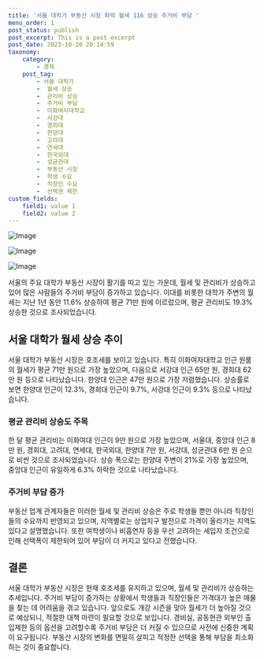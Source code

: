 ```yaml
---
title: '서울 대학가 부동산 시장 파악 월세 116 상승 주거비 부담 '
menu_order: 1
post_status: publish
post_excerpt: This is a post excerpt
post_date: 2023-10-20 20:14:59
taxonomy:
    category:
        - 경제
    post_tag:
        - 서울 대학가
        -  월세 상승
        -  관리비 상승
        -  주거비 부담
        -  이화여자대학교
        -  서강대
        -  경희대
        -  한양대
        -  고려대
        -  연세대
        -  한국외대
        -  성균관대
        -  부동산 시장
        -  학생 수요
        -  직장인 수요
        -  선택권 제한
custom_fields:
    field1: value 1
    field2: value 2
---
```


![Image](https://imgnews.pstatic.net/image/661/2024/02/07/0000036936_001_20240207122801687.jpg?type=w647)

![Image](https://imgnews.pstatic.net/image/661/2024/02/07/0000036936_002_20240207122801743.jpeg?type=w647)

![Image](https://imgnews.pstatic.net/image/661/2024/02/07/0000036936_003_20240207122801802.jpg?type=w647)


서울의 주요 대학가 부동산 시장이 활기를 띠고 있는 가운데, 월세 및 관리비가 상승하고 있어 많은 사람들의 주거비 부담이 증가하고 있습니다. 이대를 비롯한 대학가 주변의 월세는 지난 1년 동안 11.6% 상승하여 평균 71만 원에 이르렀으며, 평균 관리비도 19.3% 상승한 것으로 조사되었습니다. 

## 서울 대학가 월세 상승 추이
서울 대학가 부동산 시장은 호조세를 보이고 있습니다. 특히 이화여자대학교 인근 원룸의 월세가 평균 71만 원으로 가장 높았으며, 다음으로 서강대 인근 65만 원, 경희대 62만 원 등으로 나타났습니다. 한양대 인근은 47만 원으로 가장 저렴했습니다. 상승률로 보면 한양대 인근이 12.3%, 경희대 인근이 9.7%, 서강대 인근이 9.3% 등으로 나타났습니다.

### 평균 관리비 상승도 주목
한 달 평균 관리비는 이화여대 인근이 9만 원으로 가장 높았으며, 서울대, 중앙대 인근 8만 원, 경희대, 고려대, 연세대, 한국외대, 한양대 7만 원, 서강대, 성균관대 6만 원 순으로 비싼 것으로 조사되었습니다. 상승 폭으로는 한양대 주변이 21%로 가장 높았으며, 중앙대 인근이 유일하게 6.3% 하락한 것으로 나타났습니다.

### 주거비 부담 증가
부동산 업계 관계자들은 이러한 월세 및 관리비 상승은 주로 학생들 뿐만 아니라 직장인들의 수요까지 반영되고 있으며, 지역별로는 상업지구 발전으로 가격이 올라가는 지역도 있다고 설명했습니다. 또한 여학생이나 비흡연자 등을 우선 고려하는 세입자 조건으로 인해 선택폭이 제한되어 있어 부담이 더 커지고 있다고 전했습니다.

## 결론
서울 대학가 부동산 시장은 현재 호조세를 유지하고 있으며, 월세 및 관리비가 상승하는 추세입니다. 주거비 부담이 증가하는 상황에서 학생들과 직장인들은 가격대가 높은 매물을 찾는 데 어려움을 겪고 있습니다. 앞으로도 개강 시즌을 맞아 월세가 더 높아질 것으로 예상되니, 적절한 대책 마련이 필요할 것으로 보입니다. 경비실, 공동현관 외부인 출입제한 등의 옵션을 고려할수록 주거비 부담은 더 커질 수 있으므로 사전에 신중한 계획이 요구됩니다. 부동산 시장의 변화를 면밀히 살피고 적정한 선택을 통해 부담을 최소화하는 것이 중요합니다.
